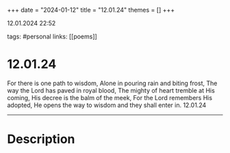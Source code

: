 +++
date = "2024-01-12"
title = "12.01.24"
themes = []
+++

12.01.2024 22:52

tags: #personal
links: [[poems]]

# 12.01.24

For there is one path to wisdom,
Alone in pouring rain and biting frost,
The way the Lord has paved in royal blood,
The mighty of heart tremble at His coming,
His decree is the balm of the meek,
For the Lord remembers His adopted,
He opens the way to wisdom and they shall enter in.
12.01.24

---

# Description

